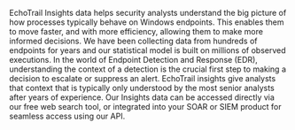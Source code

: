 EchoTrail Insights data helps security analysts understand the big picture of how processes typically behave on Windows endpoints. This enables them to move faster, and with more efficiency, allowing them to make more informed decisions. We have been collecting data from hundreds of endpoints for years and our statistical model is built on millions of observed executions. In the world of Endpoint Detection and Response (EDR), understanding the context of a detection is the crucial first step to making a decision to escalate or suppress an alert. EchoTrail insights give analysts that context that is typically only understood by the most senior analysts after years of experience. Our Insights data can be accessed directly via our free web search tool, or integrated into your SOAR or SIEM product for seamless access using our API.
